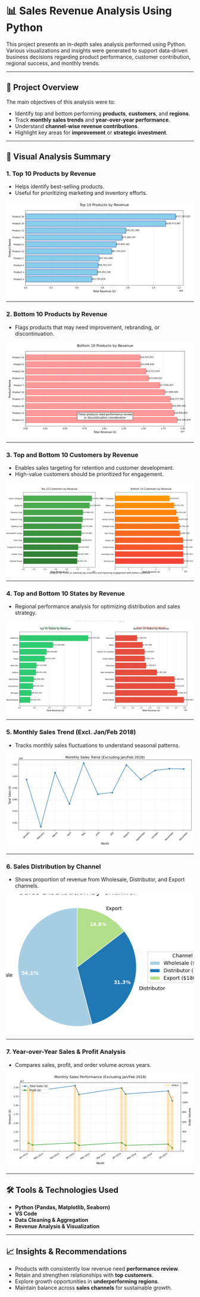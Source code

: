 # 📊 Sales Revenue Analysis Using Python

This project presents an in-depth sales analysis performed using Python. Various visualizations and insights were generated to support data-driven business decisions regarding product performance, customer contribution, regional success, and monthly trends.

---

## 📁 Project Overview

The main objectives of this analysis were to:
- Identify top and bottom performing **products**, **customers**, and **regions**.
- Track **monthly sales trends** and **year-over-year performance**.
- Understand **channel-wise revenue contributions**.
- Highlight key areas for **improvement** or **strategic investment**.

---

## 📌 Visual Analysis Summary

### 1. **Top 10 Products by Revenue**
- Helps identify best-selling products.
- Useful for prioritizing marketing and inventory efforts.

![Top 10 Products](top_10_products_by_revenue.png)

---

### 2. **Bottom 10 Products by Revenue**
- Flags products that may need improvement, rebranding, or discontinuation.

![Bottom 10 Products](bottom_10_products_by_revenue.png)

---

### 3. **Top and Bottom 10 Customers by Revenue**
- Enables sales targeting for retention and customer development.
- High-value customers should be prioritized for engagement.

![Customer Revenue](top_10_and_bottom_10_customer_by_revenue.png)

---

### 4. **Top and Bottom 10 States by Revenue**
- Regional performance analysis for optimizing distribution and sales strategy.

![State Performance](top_and_bottom_10_performing_states.png)

---

### 5. **Monthly Sales Trend (Excl. Jan/Feb 2018)**
- Tracks monthly sales fluctuations to understand seasonal patterns.

![Monthly Trend](monthly_sales_analysis_combined_all_years.png)

---

### 6. **Sales Distribution by Channel**
- Shows proportion of revenue from Wholesale, Distributor, and Export channels.

![Channel Revenue](percentage_revenue_by_channel.png)

---

### 7. **Year-over-Year Sales & Profit Analysis**
- Compares sales, profit, and order volume across years.

![Sales and Profit Analysis](total_sales_and_profit_analysis_year_by_year.png)

---

## 🛠️ Tools & Technologies Used

- **Python (Pandas, Matplotlib, Seaborn)**
- **VS Code**
- **Data Cleaning & Aggregation**
- **Revenue Analysis & Visualization**

---

## 📈 Insights & Recommendations

- Products with consistently low revenue need **performance review**.
- Retain and strengthen relationships with **top customers**.
- Explore growth opportunities in **underperforming regions**.
- Maintain balance across **sales channels** for sustainable growth.